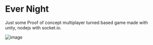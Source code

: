 # Ever Night

Just some Proof of concept multiplayer turned based game made with unity, nodejs with socket.io.

![image](https://user-images.githubusercontent.com/6830476/206887181-129a2d55-b6e8-4aa6-8456-f5c972c54f02.png)
